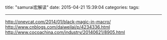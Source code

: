 title: "samurai宏解读"
date: 2015-04-21 15:39:04
categories:
tags:

----------


http://onevcat.com/2014/01/black-magic-in-macro/
http://www.cnblogs.com/daiweilai/p/4234336.html
http://www.cocoachina.com/industry/20140621/8905.html